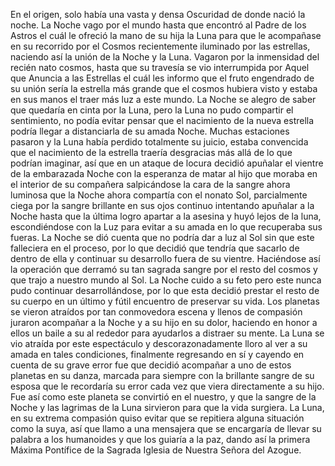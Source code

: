 En el origen, solo había una vasta y densa Oscuridad de donde nació la noche. La Noche vago por el mundo hasta que encontró al Padre de los Astros el cuál le ofreció la mano de su hija la Luna para que le acompañase en su recorrido por el Cosmos recientemente iluminado por las estrellas, naciendo así la unión de la Noche y la Luna.
Vagaron por la inmensidad del recién nato cosmos, hasta que su travesía se vio interrumpida por Aquel que Anuncia a las Estrellas el cuál les informo que el fruto engendrado de su unión sería la estrella más grande que el cosmos hubiera visto y estaba en sus manos el traer más luz a este mundo.
La Noche se alegro de saber que quedaría en cinta por la Luna, pero la Luna no pudo compartir el sentimiento, no podía evitar pensar que el nacimiento de la nueva estrella podría llegar a distanciarla de su amada Noche. Muchas estaciones pasaron y la Luna había perdido totalmente su juicio, estaba convencida que el nacimiento de la estrella traería desgracias más allá de lo que podrían imaginar, así que en un ataque de locura decidió apuñalar el vientre de la embarazada Noche con la esperanza de matar al hijo que moraba en el interior de su compañera salpicándose la cara de la sangre ahora luminosa que la Noche ahora compartía con el nonato Sol, parcialmente ciega por la sangre brillante en sus ojos continuo intentando apuñalar a la Noche hasta que la última logro apartar a la asesina y huyó lejos de la luna, escondiéndose con la Luz para evitar a su amada en lo que recuperaba sus fueras.
La Noche se dió cuenta que no podría dar a luz al Sol sin que este falleciera en el proceso, por lo que decidió que tendría que sacarlo de dentro de ella y continuar su desarrollo fuera de su vientre. Haciéndose así la operación que derramó su tan sagrada sangre por el resto del cosmos y que trajo a nuestro mundo al Sol. La Noche cuido a su feto pero este nunca pudo continuar desarrollándose, por lo que esta decidió prestar el resto de su cuerpo en un último y fútil encuentro de preservar su vida.
Los planetas se vieron atraídos por tan conmovedora escena y llenos de compasión juraron acompañar a la Noche y a su hijo en su dolor, haciendo en honor a ellos un baile a su al rededor para ayudarlos a distraer su mente. La Luna se vio atraída por este espectáculo y descorazonadamente lloro al ver a su amada en tales condiciones, finalmente regresando en sí y cayendo en cuenta de su grave error fue que decidió acompañar a uno de estos planetas en su danza, marcada para siempre con la brillante sangre de su esposa que le recordaría su error cada vez que viera directamente a su hijo. Fue así como este planeta se convirtió en el nuestro, y que la sangre de la Noche y las lagrimas de la Luna sirvieron para que la vida surgiera.
La Luna, en su extrema compasión quiso evitar que se repitiera alguna situación como la suya, así que llamo a una mensajera que se encargaría de llevar su palabra a los humanoides y que los guiaría a la paz, dando así la primera Máxima Pontífice de la Sagrada Iglesia de Nuestra Señora del Azogue.